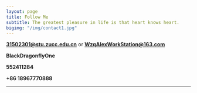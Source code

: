 ```yaml
---
layout: page
title: Follow Me
subtitle: The greatest pleasure in life is that heart knows heart.
bigimg: "/img/contact1.jpg"
---
```

<link rel="stylesheet" href="D:/MarkDown/cmd_markdown_win64/cmd_markdown_win64/font-awesome-4.7.0/font-awesome-4.7.0/css/font-awesome.min.css">

<i class="fa fa-envelope-square"></i> [**31502301@stu.zucc.edu.cn**](mailto:31502301@stu.zucc.edu.cn) or [**WzqAlexWorkStation@163.com**](mailto:WzqAlexWorkStation@163.com)

<i class="fa fa-weixin"></i> **BlackDragonflyOne**

<i class="fa fa-qq"></i> **552411284**

<i class="fa fa-phone-square"></i> **+86 18967770888**

---
